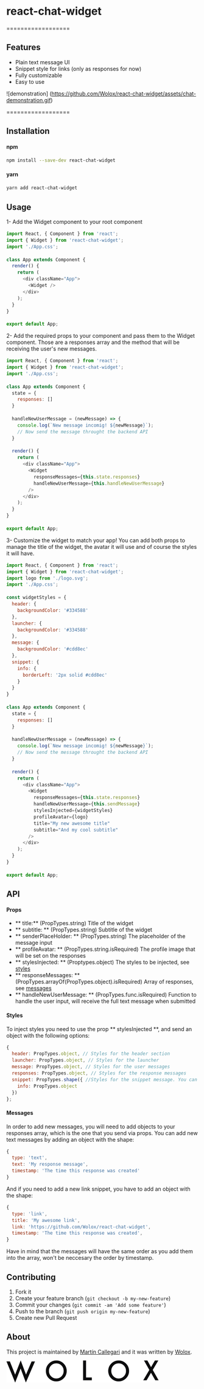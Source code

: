 # react-chat-widget

==================

## Features

- Plain text message UI
- Snippet style for links (only as responses for now)
- Fully customizable
- Easy to use

![demonstration] (https://github.com/Wolox/react-chat-widget/assets/chat-demonstration.gif)

==================

## Installation

#### npm
```bash
npm install --save-dev react-chat-widget
```

#### yarn
```bash
yarn add react-chat-widget
```

## Usage

1- Add the Widget component to your root component

```js
import React, { Component } from 'react';
import { Widget } from 'react-chat-widget';
import './App.css';

class App extends Component {
  render() {
    return (
      <div className="App">
        <Widget />
      </div>
    );
  }
}

export default App;
```

2- Add the required props to your component and pass them to the Widget component. Those are a responses array and the method that will be receiving the user's new messages.

```js
import React, { Component } from 'react';
import { Widget } from 'react-chat-widget';
import './App.css';

class App extends Component {
  state = {
    responses: []
  }

  handleNewUserMessage = (newMessage) => {
    console.log(`New message incomig! ${newMessage}`);
    // Now send the message throught the backend API
  }

  render() {
    return (
      <div className="App">
        <Widget
          responseMessages={this.state.responses}
          handleNewUserMessage={this.handleNewUserMessage}
        />
      </div>
    );
  }
}

export default App;
```

3- Customize the widget to match your app! You can add both props to manage the title of the widget, the avatar it will use and of course the styles it will have.

```js
import React, { Component } from 'react';
import { Widget } from 'react-chat-widget';
import logo from './logo.svg';
import './App.css';

const widgetStyles = {
  header: {
    backgroundColor: '#334588'
  },
  launcher: {
    backgroundColor: '#334588'
  },
  message: {
    backgroundColor: '#cdd8ec'
  },
  snippet: {
    info: {
      borderLeft: '2px solid #cdd8ec'
    }
  }
}

class App extends Component {
  state = {
    responses: []
  }

  handleNewUserMessage = (newMessage) => {
    console.log(`New message incomig! ${newMessage}`);
    // Now send the message throught the backend API
  }

  render() {
    return (
      <div className="App">
        <Widget
          responseMessages={this.state.responses}
          handleNewUserMessage={this.sendMessage}
          stylesInjected={widgetStyles}
          profileAvatar={logo}
          title="My new awesome title"
          subtitle="And my cool subtitle"
        />
      </div>
    );
  } 
}

export default App;
```

## API

#### Props

- ** title:** (PropTypes.string) Title of the widget
- ** subtitle: ** (PropTypes.string) Subtitle of the widget
- ** senderPlaceHolder: ** (PropTypes.string) The placeholder of the message input
- ** profileAvatar: ** (PropTypes.string.isRequired) The profile image that will be set on the responses
- ** stylesInjected: ** (Proptypes.object) The styles to be injected, see [styles](#Styles)
- ** responseMessages: ** (PropTypes.arrayOf(PropTypes.object).isRequired) Array of responses, see [messages](#Messages)
- ** handleNewUserMessage: ** (PropTypes.func.isRequired) Function to handle the user input, will receive the full text message when submitted

#### Styles

To inject styles you need to use the prop ** stylesInjected **, and send an object with the following options:

```js
{
  header: PropTypes.object, // Styles for the header section
  launcher: PropTypes.object, // Styles for the launcher
  message: PropTypes.object, // Styles for the user messages
  responses: PropTypes.object, // Styles for the response messages
  snippet: PropTypes.shape({ //Styles for the snippet message. You can only change the styles of the info section (where the actual link is)
    info: PropTypes.object 
  })
};
```

#### Messages

In order to add new messages, you will need to add objects to your responses array, which is the one that you send via props. You can add new  text messages by adding an object with the shape:

```js
{
  type: 'text',
  text: 'My response message',
  timestamp: 'The time this response was created'
}
```

And if you need to add a new link snippet, you have to add an object with the shape:

```js
{
  type: 'link',
  title: 'My awesome link',
  link: 'https://github.com/Wolox/react-chat-widget',
  timestamp: 'The time this response was created',
}
```

Have in mind that the messages will have the same order as you add them into the array, won't be neccesary the order by timestamp.

## Contributing

1. Fork it
2. Create your feature branch (`git checkout -b my-new-feature`)
3. Commit your changes (`git commit -am 'Add some feature'`)
4. Push to the branch (`git push origin my-new-feature`)
5. Create new Pull Request

## About

This project is maintained by [Martín Callegari](https://github.com/mcallegari10) and it was written by [Wolox](http://www.wolox.com.ar).

![Wolox](https://raw.githubusercontent.com/Wolox/press-kit/master/logos/logo_banner.png)
